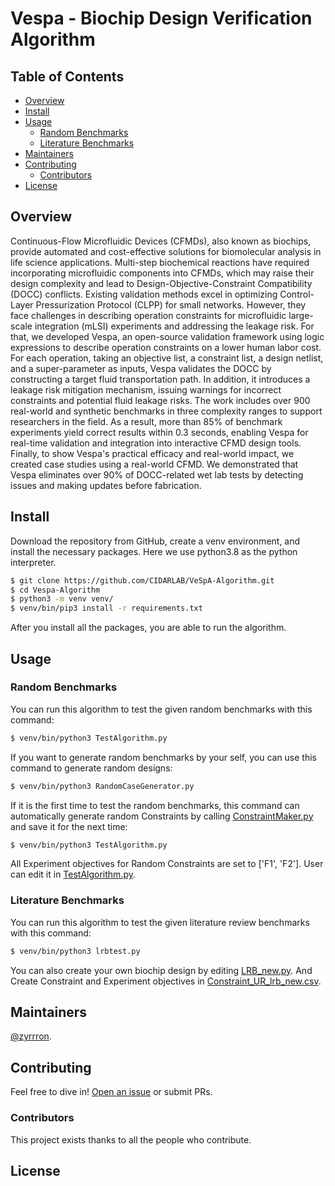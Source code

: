 # Vespa - Biochip Design Verification Algorithm 
<!-- # Standard Readme -->

<!--[![standard-readme compliant](https://img.shields.io/badge/readme%20style-standard-brightgreen.svg?style=flat-square)](https://github.com/RichardLitt/standard-readme)
-->

## Table of Contents

- [Overview](#overview)
- [Install](#install)
- [Usage](#usage)
	- [Random Benchmarks](#random)
    - [Literature Benchmarks](#literature)
- [Maintainers](#maintainers)
- [Contributing](#contributing)
    - [Contributors](#contributors)
- [License](#license)

## Overview
Continuous-Flow Microfluidic Devices (CFMDs), also known as biochips, provide automated and cost-effective solutions for biomolecular analysis in life science applications. Multi-step biochemical reactions have required incorporating microfluidic components into CFMDs, which may raise their design complexity and lead to Design-Objective-Constraint Compatibility (DOCC) conflicts. Existing validation methods excel in optimizing Control-Layer Pressurization Protocol (CLPP) for small networks. However, they face challenges in describing operation constraints for microfluidic large-scale integration (mLSI) experiments and addressing the leakage risk. For that, we developed Vespa, an open-source validation framework using logic expressions to describe operation constraints on a lower human labor cost. For each operation, taking an objective list, a constraint list, a design netlist, and a super-parameter as inputs, Vespa validates the DOCC by constructing a target fluid transportation path. In addition, it introduces a leakage risk mitigation mechanism, issuing warnings for incorrect constraints and potential fluid leakage risks. The work includes over 900 real-world and synthetic benchmarks in three complexity ranges to support researchers in the field. As a result, more than 85\% of benchmark experiments yield correct results within 0.3 seconds, enabling Vespa for real-time validation and integration into interactive CFMD design tools. Finally, to show Vespa's practical efficacy and real-world impact, we created case studies using a real-world CFMD. We demonstrated that Vespa eliminates over 90\% of DOCC-related wet lab tests by detecting issues and making updates before fabrication.

## Install

Download the repository from GitHub, create a venv environment, and install the necessary packages. Here we use python3.8 as the python interpreter.

```sh
$ git clone https://github.com/CIDARLAB/VeSpA-Algorithm.git
$ cd Vespa-Algorithm
$ python3 -m venv venv/
$ venv/bin/pip3 install -r requirements.txt
```

After you install all the packages, you are able to run the algorithm.

## Usage


### Random Benchmarks
You can run this algorithm to test the given random benchmarks with this command:
```sh
$ venv/bin/python3 TestAlgorithm.py
```

If you want to generate random benchmarks by your self, you can use this command to generate random designs:
```sh
$ venv/bin/python3 RandomCaseGenerator.py
```

If it is the first time to test the random benchmarks, this command can automatically generate random Constraints by calling [ConstraintMaker.py](ConstraintMaker.py) and save it for the next time:
```sh
$ venv/bin/python3 TestAlgorithm.py
```

All Experiment objectives for Random Constraints are set to ['F1', 'F2']. User can edit it in [TestAlgorithm.py](TestAlgorithm.py).

### Literature Benchmarks
You can run this algorithm to test the given literature review benchmarks with this command:
```sh
$ venv/bin/python3 lrbtest.py
```

You can also create your own biochip design by editing [LRB_new.py](Literature_Review_Benchmarks_Generator/LRB_new.py).
And Create Constraint and Experiment objectives in [Constraint_UR_lrb_new.csv](TestCaseFiles/lrb/URC/Constraint_UR_lrb_new.csv).

## Maintainers

[@zyrrron](https://github.com/zyrrron).

## Contributing

Feel free to dive in! [Open an issue](https://github.com/zyrrron/VeSpA-Algorithm/issues/new) or submit PRs.

### Contributors

This project exists thanks to all the people who contribute. 

## License
